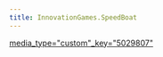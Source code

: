 ```yaml
---
title: InnovationGames.SpeedBoat
---
```

[media_type="custom"_key="5029807"]({{site.pagesurl}}/media_type="custom"_key="5029807")
